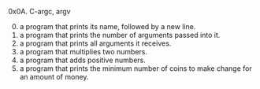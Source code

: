 0x0A. C-argc, argv

0. a program that prints its name, followed by a new line.
1. a program that prints the number of arguments passed into it.
2. a program that prints all arguments it receives.
3. a program that multiplies two numbers.
4. a program that adds positive numbers.
5. a program that prints the minimum number of coins to make change for an amount of money.
